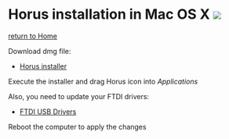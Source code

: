 # Horus installation in Mac OS X ![][macosx-logo]

[return to Home](../../README.md)

Download dmg file:
* [Horus installer](http://storage.googleapis.com/bq-horus/releases/Horus_0.1.2.3.dmg)

Execute the installer and drag Horus icon into *Applications*

Also, you need to update your FTDI drivers:
* [FTDI USB Drivers](http://www.ftdichip.com/Drivers/VCP/MacOSX/FTDIUSBSerialDriver_v2_3.dmg)

Reboot the computer to apply the changes

[macosx-logo]: ../images/macosx.png